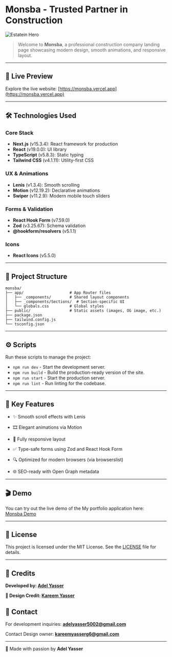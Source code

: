 # Monsba - Trusted Partner in Construction

![Estatein Hero](https://socialify.git.ci/dola5xd/monsba/image?custom_language=Next.js&language=1&name=1&owner=1&stargazers=1&theme=Dark)

> Welcome to **Monsba**, a professional construction company landing page showcasing modern design, smooth animations, and responsive layout.

---

## 🚀 **Live Preview**

Explore the live website: [https://monsba.vercel.app](https://monsba.vercel.app)

---

## 🛠️ **Technologies Used**

### **Core Stack**

- **Next.js** (v15.3.4): React framework for production
- **React** (v19.0.0): UI library
- **TypeScript** (v5.8.3): Static typing
- **Tailwind CSS** (v4.1.11): Utility-first CSS

### **UX & Animations**

- **Lenis** (v1.3.4): Smooth scrolling
- **Motion** (v12.19.2): Declarative animations
- **Swiper** (v11.2.9): Modern mobile touch sliders

### **Forms & Validation**

- **React Hook Form** (v7.59.0)
- **Zod** (v3.25.67): Schema validation
- **@hookform/resolvers** (v5.1.1)

### **Icons**

- **React Icons** (v5.5.0)

---

## 📂 **Project Structure**

```plaintext
monsba/
├── app/                    # App Router files
│   ├── _components/        # Shared layout components
│   ├── _components/Sections/  # Section-specific UI
│   └── globals.css         # Global styles
├── public/                 # Static assets (images, OG image, etc.)
├── package.json
├── tailwind.config.js
└── tsconfig.json
```

---

## ⚙️ **Scripts**

Run these scripts to manage the project:

- `npm run dev` - Start the development server.
- `npm run build` - Build the production-ready version of the site.
- `npm run start` - Start the production server.
- `npm run lint` - Run linting for the codebase.

---

## 🌟 **Key Features**

- ✨ Smooth scroll effects with Lenis

- 🎞️ Elegant animations via Motion

- 📱 Fully responsive layout

- ✅ Type-safe forms using Zod and React Hook Form

- 🔍 Optimized for modern browsers (via browserslist)

- 🌐 SEO-ready with Open Graph metadata

---

## 🎬 Demo

You can try out the live demo of the My portfolio application here:  
[Monsba Demo](https://monsba.vercel.app/)

---

## 📜 **License**

This project is licensed under the MIT License. See the [LICENSE](LICENSE) file for details.

---

## 👤 **Credits**

**Developed by: [Adel Yasser](https://github.com/dola5xd)**

**🎨 Design Credit: [ Kareem Yasser](https://www.behance.net/kareemyasser5)**

## 📧 **Contact**

For development inquiries:
**adelyasser5002@gmail.com**

Contact Design owner:
**kareemyasserg6@gmail.com**

---

💖 Made with passion by **Adel Yasser**
